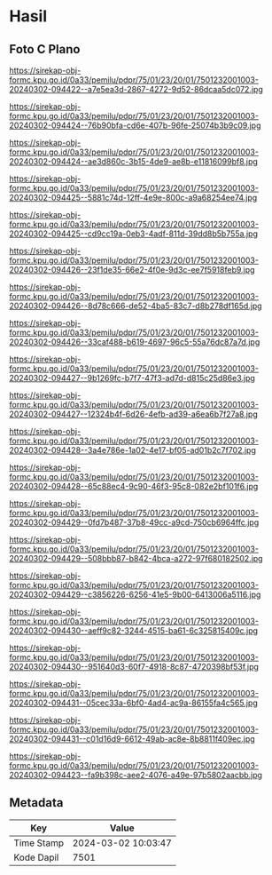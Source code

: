 # Hasil

## Foto C Plano

https://sirekap-obj-formc.kpu.go.id/0a33/pemilu/pdpr/75/01/23/20/01/7501232001003-20240302-094422--a7e5ea3d-2867-4272-9d52-86dcaa5dc072.jpg

https://sirekap-obj-formc.kpu.go.id/0a33/pemilu/pdpr/75/01/23/20/01/7501232001003-20240302-094424--76b90bfa-cd6e-407b-96fe-25074b3b9c09.jpg

https://sirekap-obj-formc.kpu.go.id/0a33/pemilu/pdpr/75/01/23/20/01/7501232001003-20240302-094424--ae3d860c-3b15-4de9-ae8b-e11816099bf8.jpg

https://sirekap-obj-formc.kpu.go.id/0a33/pemilu/pdpr/75/01/23/20/01/7501232001003-20240302-094425--5881c74d-12ff-4e9e-800c-a9a68254ee74.jpg

https://sirekap-obj-formc.kpu.go.id/0a33/pemilu/pdpr/75/01/23/20/01/7501232001003-20240302-094425--cd9cc19a-0eb3-4adf-811d-39dd8b5b755a.jpg

https://sirekap-obj-formc.kpu.go.id/0a33/pemilu/pdpr/75/01/23/20/01/7501232001003-20240302-094426--23f1de35-66e2-4f0e-9d3c-ee7f5918feb9.jpg

https://sirekap-obj-formc.kpu.go.id/0a33/pemilu/pdpr/75/01/23/20/01/7501232001003-20240302-094426--8d78c666-de52-4ba5-83c7-d8b278df165d.jpg

https://sirekap-obj-formc.kpu.go.id/0a33/pemilu/pdpr/75/01/23/20/01/7501232001003-20240302-094426--33caf488-b619-4697-96c5-55a76dc87a7d.jpg

https://sirekap-obj-formc.kpu.go.id/0a33/pemilu/pdpr/75/01/23/20/01/7501232001003-20240302-094427--9b1269fc-b7f7-47f3-ad7d-d815c25d86e3.jpg

https://sirekap-obj-formc.kpu.go.id/0a33/pemilu/pdpr/75/01/23/20/01/7501232001003-20240302-094427--12324b4f-6d26-4efb-ad39-a6ea6b7f27a8.jpg

https://sirekap-obj-formc.kpu.go.id/0a33/pemilu/pdpr/75/01/23/20/01/7501232001003-20240302-094428--3a4e786e-1a02-4e17-bf05-ad01b2c7f702.jpg

https://sirekap-obj-formc.kpu.go.id/0a33/pemilu/pdpr/75/01/23/20/01/7501232001003-20240302-094428--65c88ec4-9c90-46f3-95c8-082e2bf101f6.jpg

https://sirekap-obj-formc.kpu.go.id/0a33/pemilu/pdpr/75/01/23/20/01/7501232001003-20240302-094429--0fd7b487-37b8-49cc-a9cd-750cb6964ffc.jpg

https://sirekap-obj-formc.kpu.go.id/0a33/pemilu/pdpr/75/01/23/20/01/7501232001003-20240302-094429--508bbb87-b842-4bca-a272-97f680182502.jpg

https://sirekap-obj-formc.kpu.go.id/0a33/pemilu/pdpr/75/01/23/20/01/7501232001003-20240302-094429--c3856226-6256-41e5-9b00-6413006a5116.jpg

https://sirekap-obj-formc.kpu.go.id/0a33/pemilu/pdpr/75/01/23/20/01/7501232001003-20240302-094430--aeff9c82-3244-4515-ba61-6c325815409c.jpg

https://sirekap-obj-formc.kpu.go.id/0a33/pemilu/pdpr/75/01/23/20/01/7501232001003-20240302-094430--951640d3-60f7-4918-8c87-4720398bf53f.jpg

https://sirekap-obj-formc.kpu.go.id/0a33/pemilu/pdpr/75/01/23/20/01/7501232001003-20240302-094431--05cec33a-6bf0-4ad4-ac9a-86155fa4c565.jpg

https://sirekap-obj-formc.kpu.go.id/0a33/pemilu/pdpr/75/01/23/20/01/7501232001003-20240302-094431--c01d16d9-6612-49ab-ac8e-8b8811f409ec.jpg

https://sirekap-obj-formc.kpu.go.id/0a33/pemilu/pdpr/75/01/23/20/01/7501232001003-20240302-094423--fa9b398c-aee2-4076-a49e-97b5802aacbb.jpg


## Metadata

| Key        | Value               |
| ---------- | ------------------- |
| Time Stamp | 2024-03-02 10:03:47 |
| Kode Dapil | 7501                |



